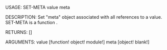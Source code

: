 USAGE:
     SET-META value meta 

DESCRIPTION:
     Set "meta" object associated with all references to a value.
     SET-META is a function .

RETURNS: [<opt>]

ARGUMENTS:
    value [function! object! module!]
    meta [object! blank!]
